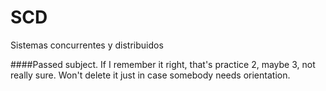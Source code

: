 # SCD
Sistemas concurrentes y distribuidos

####Passed subject. If I remember it right, that's practice 2, maybe 3, not really sure. Won't delete it just in case somebody needs orientation.
